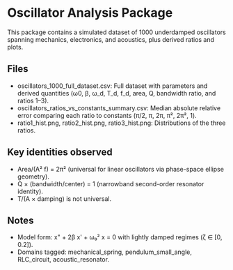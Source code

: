 
# Oscillator Analysis Package

This package contains a simulated dataset of 1000 underdamped oscillators spanning mechanics, electronics, and acoustics, plus derived ratios and plots.

## Files
- oscillators_1000_full_dataset.csv: Full dataset with parameters and derived quantities (ω0, β, ω_d, T_d, f_d, area, Q, bandwidth ratio, and ratios 1–3).
- oscillators_ratios_vs_constants_summary.csv: Median absolute relative error comparing each ratio to constants (π/2, π, 2π, π², 2π², 1).
- ratio1_hist.png, ratio2_hist.png, ratio3_hist.png: Distributions of the three ratios.

## Key identities observed
- Area/(A² f) = 2π² (universal for linear oscillators via phase-space ellipse geometry).
- Q × (bandwidth/center) = 1 (narrowband second-order resonator identity).
- T/(A × damping) is not universal.

## Notes
- Model form: x" + 2β x' + ω₀² x = 0 with lightly damped regimes (ζ ∈ [0, 0.2]).
- Domains tagged: mechanical_spring, pendulum_small_angle, RLC_circuit, acoustic_resonator.
